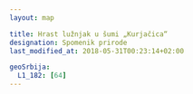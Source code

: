 ```yaml
---
layout: map

title: Hrast lužnjak u šumi „Kurjačica“
designation: Spomenik prirode
last_modified_at: 2018-05-31T00:23:14+02:00

geoSrbija:
  L1_182: [64]
---
```

